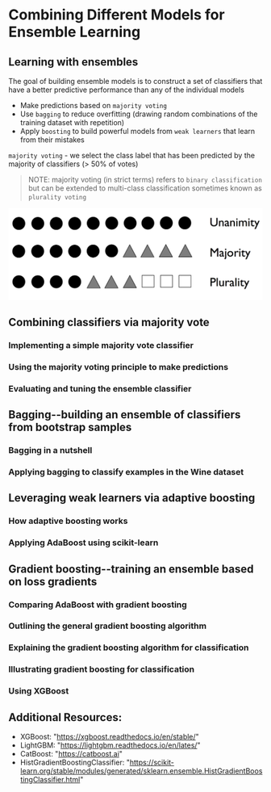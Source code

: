 # Combining Different Models for Ensemble Learning

## Learning with ensembles

The goal of building ensemble models is to construct a set of classifiers that have a better predictive performance than any of the individual models

- Make predictions based on `majority voting`
- Use `bagging` to reduce overfitting (drawing random combinations of the training dataset with repetition)
- Apply `boosting` to build powerful models from `weak learners` that learn from their mistakes

`majority voting` - we select the class label that has been predicted by the majority of classifiers (> 50% of votes)

> NOTE: majority voting (in strict terms) refers to `binary classification` but can be extended to multi-class classification sometimes known as `plurality voting`

![Different voting concepts](./majority_vote.png)

## Combining classifiers via majority vote

### Implementing a simple majority vote classifier

### Using the majority voting principle to make predictions

### Evaluating and tuning the ensemble classifier

## Bagging--building an ensemble of classifiers from bootstrap samples

### Bagging in a nutshell

### Applying bagging to classify examples in the Wine dataset

## Leveraging weak learners via adaptive boosting

### How adaptive boosting works

### Applying AdaBoost using scikit-learn

## Gradient boosting--training an ensemble based on loss gradients

### Comparing AdaBoost with gradient boosting

### Outlining the general gradient boosting algorithm

### Explaining the gradient boosting algorithm for classification

### Illustrating gradient boosting for classification

### Using XGBoost

## Additional Resources:

- XGBoost: "https://xgboost.readthedocs.io/en/stable/"
- LightGBM: "https://lightgbm.readthedocs.io/en/lates/"
- CatBoost: "https://catboost.ai"
- HistGradientBoostingClassifier: "https://scikit-learn.org/stable/modules/generated/sklearn.ensemble.HistGradientBoostingClassifier.html"
